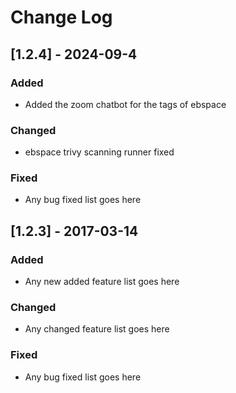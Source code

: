 
# Change Log

## [1.2.4] - 2024-09-4

### Added
- Added the zoom chatbot for the tags of ebspace
 
### Changed 
- ebspace trivy scanning runner fixed
 
### Fixed
- Any bug fixed list goes here

 
## [1.2.3] - 2017-03-14

### Added
- Any new added feature list goes here
 
### Changed 
- Any changed feature list goes here
 
### Fixed
- Any bug fixed list goes here
